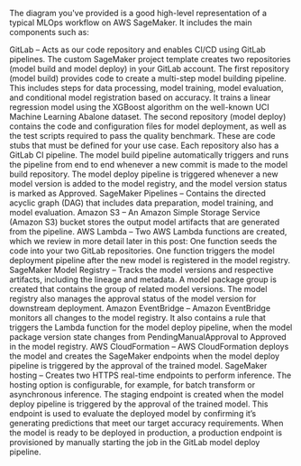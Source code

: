 The diagram you've provided is a good high-level representation of a typical MLOps workflow on AWS SageMaker. It includes the main components such as:

GitLab – Acts as our code repository and enables CI/CD using GitLab pipelines. The custom SageMaker project template creates two repositories (model build and model deploy) in your GitLab account.
The first repository (model build) provides code to create a multi-step model building pipeline. This includes steps for data processing, model training, model evaluation, and conditional model registration based on accuracy. It trains a linear regression model using the XGBoost algorithm on the well-known UCI Machine Learning Abalone dataset.
The second repository (model deploy) contains the code and configuration files for model deployment, as well as the test scripts required to pass the quality benchmark. These are code stubs that must be defined for your use case.
Each repository also has a GitLab CI pipeline. The model build pipeline automatically triggers and runs the pipeline from end to end whenever a new commit is made to the model build repository. The model deploy pipeline is triggered whenever a new model version is added to the model registry, and the model version status is marked as Approved.
SageMaker Pipelines – Contains the directed acyclic graph (DAG) that includes data preparation, model training, and model evaluation.
Amazon S3 – An Amazon Simple Storage Service (Amazon S3) bucket stores the output model artifacts that are generated from the pipeline.
AWS Lambda – Two AWS Lambda functions are created, which we review in more detail later in this post:
One function seeds the code into your two GitLab repositories.
One function triggers the model deployment pipeline after the new model is registered in the model registry.
SageMaker Model Registry – Tracks the model versions and respective artifacts, including the lineage and metadata. A model package group is created that contains the group of related model versions. The model registry also manages the approval status of the model version for downstream deployment.
Amazon EventBridge – Amazon EventBridge monitors all changes to the model registry. It also contains a rule that triggers the Lambda function for the model deploy pipeline, when the model package version state changes from PendingManualApproval to Approved in the model registry.
AWS CloudFormation – AWS CloudFormation deploys the model and creates the SageMaker endpoints when the model deploy pipeline is triggered by the approval of the trained model.
SageMaker hosting – Creates two HTTPS real-time endpoints to perform inference. The hosting option is configurable, for example, for batch transform or asynchronous inference. The staging endpoint is created when the model deploy pipeline is triggered by the approval of the trained model. This endpoint is used to evaluate the deployed model by confirming it’s generating predictions that meet our target accuracy requirements. When the model is ready to be deployed in production, a production endpoint is provisioned by manually starting the job in the GitLab model deploy pipeline.
